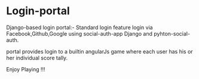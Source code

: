 # Login-portal
Django-based login portal:-
  Standard login feature
  login via Facebook,Github,Google using social-auth-app Django and pyhton-social-auth.

portal provides login to a builtin angularJs game where each user has his or her individual score tally.

Enjoy Playing !!!
